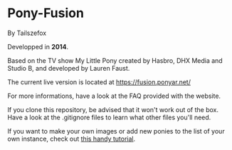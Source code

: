 Pony-Fusion
===========

By Tailszefox

Developped in **2014**.

Based on the TV show My Little Pony created by Hasbro, DHX Media and Studio B,
and developed by Lauren Faust.

The current live version is located at https://fusion.ponyar.net/

For more informations, have a look at the FAQ provided with the website.

If you clone this repository, be advised that it won't work out of the box. Have a look at the .gitignore files to learn what other files you'll need.

If you want to make your own images or add new ponies to the list of your own instance, check out [this handy tutorial](https://github.com/Tailszefox/Pony-Fusion/blob/master/tutorial/tutorial.md).